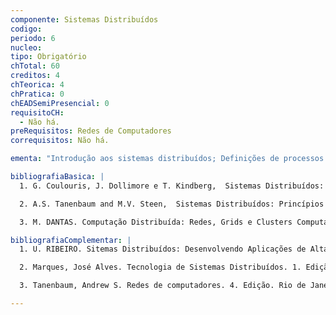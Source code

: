 ```yaml
---
componente: Sistemas Distribuídos
codigo:  
periodo: 6
nucleo:
tipo: Obrigatório
chTotal: 60 
creditos: 4
chTeorica: 4 
chPratica: 0 
chEADSemiPresencial: 0
requisitoCH:
  - Não há.
preRequisitos: Redes de Computadores
correquisitos: Não há.

ementa: "Introdução aos sistemas distribuídos; Definições de processos e threads; Comunicação em sistemas distribuídos; Sincronização em sistemas distribuídos; Conceitos de middleware; Redes P2P: conceitos básicos, arquiteturas, aplicações; Introdução a grades computacionais; Tecnologias de middleware tradicionais."

bibliografiaBasica: |
  1. G. Coulouris, J. Dollimore e T. Kindberg,  Sistemas Distribuídos: Conceitos e Projetos . 4. Edição. Bookman Companhia, 2007.

  2. A.S. Tanenbaum and M.V. Steen,  Sistemas Distribuídos: Princípios e Paradigmas . 2. Edição. Prentice Hall Brasil, 2007.

  3. M. DANTAS. Computação Distribuída: Redes, Grids e Clusters Computacionais. Rio de janeiro: Axcel Books, 2005.

bibliografiaComplementar: |
  1. U. RIBEIRO. Sitemas Distribuídos: Desenvolvendo Aplicações de Alta Perfarmance no Linux. Rio de Janeiro: Axcel Books, 2005.

  2. Marques, José Alves. Tecnologia de Sistemas Distribuídos. 1. Edição. FCA, 1998.

  3. Tanenbaum, Andrew S. Redes de computadores. 4. Edição. Rio de Janeiro: Editora Campus, 2002.

---
```

